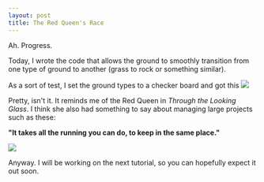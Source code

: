 ```yaml
---
layout: post
title: The Red Queen's Race
---
```


Ah.  Progress.

Today, I wrote the code that allows the ground to smoothly transition from one type of ground to another (grass to rock or something similar).

As a sort of test, I set the ground types to a checker board and got this
![](http://rspencer01.github.io/Project-Magrathea-V2/assets/TextureBlending1.jpg)

Pretty, isn't it.  It reminds me of the Red Queen in _Through the Looking Glass_.  I think she also had something to say about managing large projects such as these: 

**"It takes all the running you can do, to keep in the same place."**

![](http://farm4.static.flickr.com/3601/3541067709_236018d481_o.jpg)

Anyway.  I will be working on the next tutorial, so you can hopefully expect it out soon.